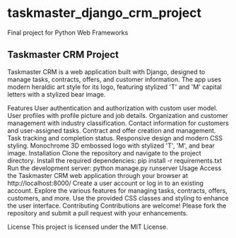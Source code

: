 # taskmaster_django_crm_project
Final project for Python Web Frameworks

## Taskmaster CRM Project
Taskmaster CRM is a web application built with Django, designed to manage tasks, contracts, offers, and customer information. The app uses modern heraldic art style for its logo, featuring stylized 'T' and 'M' capital letters with a stylized bear image.

Features
User authentication and authorization with custom user model.
User profiles with profile picture and job details.
Organization and customer management with industry classification.
Contact information for customers and user-assigned tasks.
Contract and offer creation and management.
Task tracking and completion status.
Responsive design and modern CSS styling.
Monochrome 3D embossed logo with stylized 'T', 'M', and bear image.
Installation
Clone the repository and navigate to the project directory.
Install the required dependencies: pip install -r requirements.txt
Run the development server: python manage.py runserver
Usage
Access the Taskmaster CRM web application through your browser at http://localhost:8000/
Create a user account or log in to an existing account.
Explore the various features for managing tasks, contracts, offers, customers, and more.
Use the provided CSS classes and styling to enhance the user interface.
Contributing
Contributions are welcome! Please fork the repository and submit a pull request with your enhancements.

License
This project is licensed under the MIT License.
